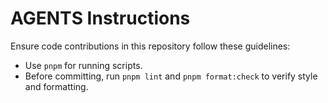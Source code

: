 # AGENTS Instructions

Ensure code contributions in this repository follow these guidelines:

- Use `pnpm` for running scripts.
- Before committing, run `pnpm lint` and `pnpm format:check` to verify style and formatting.
